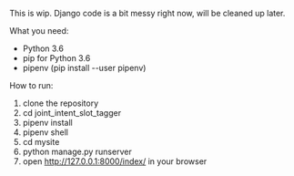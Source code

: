 This is wip.
Django code is a bit messy right now, will be cleaned up later.

What you need:
- Python 3.6
- pip for Python 3.6
- pipenv (pip install --user pipenv)

How to run:
1. clone the repository
2. cd joint_intent_slot_tagger
3. pipenv install
4. pipenv shell
5. cd mysite
6. python manage.py runserver
7. open http://127.0.0.1:8000/index/ in your browser
